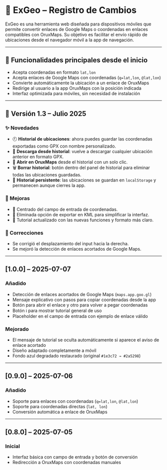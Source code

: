 # 📓 ExGeo – Registro de Cambios

ExGeo es una herramienta web diseñada para dispositivos móviles que permite convertir enlaces de Google Maps o coordenadas en enlaces compatibles con OruxMaps. Su objetivo es facilitar el envío rápido de ubicaciones desde el navegador móvil a la app de navegación.

---

## 🧭 Funcionalidades principales desde el inicio

- Acepta coordenadas en formato `lat,lon`
- Acepta enlaces de Google Maps con coordenadas (`q=lat,lon`, `@lat,lon`)
- Convierte automáticamente la ubicación a un enlace de OruxMaps
- Redirige al usuario a la app OruxMaps con la posición indicada
- Interfaz optimizada para móviles, sin necesidad de instalación

---
## 📅 Versión 1.3 – Julio 2025

### ✨ Novedades
- 🕘 **Historial de ubicaciones**: ahora puedes guardar las coordenadas exportadas como GPX con nombre personalizado.
- 📂 **Descarga desde historial**: vuelve a descargar cualquier ubicación anterior en formato GPX.
- 📍 **Abrir en OruxMaps** desde el historial con un solo clic.
- 🗑️ **Borrar historial**: botón dentro del panel de historial para eliminar todas las ubicaciones guardadas.
- 💾 **Historial persistente**: las ubicaciones se guardan en `localStorage` y permanecen aunque cierres la app.

### 🧰 Mejoras
- 🎯 Centrado del campo de entrada de coordenadas.
- 🧹 Eliminada opción de exportar en KML para simplificar la interfaz.
- 📘 Tutorial actualizado con las nuevas funciones y formato más claro.

### 🐞 Correcciones
- Se corrigió el desplazamiento del input hacia la derecha.
- Se mejoró la detección de enlaces acortados de Google Maps.

---


## [1.0.0] – 2025-07-07
### Añadido
- Detección de enlaces acortados de Google Maps (`maps.app.goo.gl`)
- Mensaje explicativo con pasos para copiar coordenadas desde la app
- Botón para abrir el enlace y otro para volver a pegar coordenadas
- Botón ℹ️ para mostrar tutorial general de uso
- Placeholder en el campo de entrada con ejemplo de enlace válido

### Mejorado
- El mensaje de tutorial se oculta automáticamente si aparece el aviso de enlace acortado
- Diseño adaptado completamente a móvil
- Fondo azul degradado restaurado (original `#1e3c72 → #2a5298`)

---

## [0.9.0] – 2025-07-06
### Añadido
- Soporte para enlaces con coordenadas (`q=lat,lon`, `@lat,lon`)
- Soporte para coordenadas directas (`lat, lon`)
- Conversión automática a enlace de OruxMaps

---

## [0.8.0] – 2025-07-05
### Inicial
- Interfaz básica con campo de entrada y botón de conversión
- Redirección a OruxMaps con coordenadas manuales